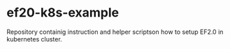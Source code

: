 # ef20-k8s-example
Repository containig instruction and helper scriptson how to setup EF2.0 in kubernetes cluster.
